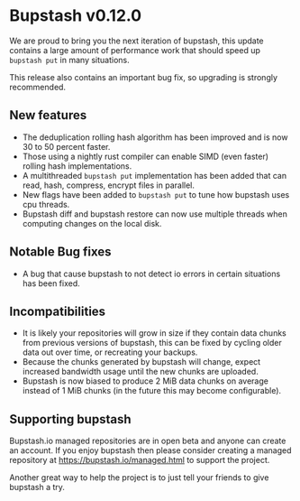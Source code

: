 # Bupstash v0.12.0

We are proud to bring you the next iteration of bupstash, this update contains a large amount of
performance work that should speed up `bupstash put` in many situations.

This release also contains an important bug fix, so upgrading is strongly recommended.

## New features

- The deduplication rolling hash algorithm has been improved and is now 30 to 50 percent faster.
- Those using a nightly rust compiler can enable SIMD (even faster) rolling hash implementations.
- A multithreaded `bupstash put` implementation has been added that can read, hash, compress, encrypt files in parallel.
- New flags have been added to `bupstash put` to tune how bupstash uses cpu threads.
- Bupstash diff and bupstash restore can now use multiple threads when computing changes on the local disk.

## Notable Bug fixes

- A bug that cause bupstash to not detect io errors in certain situations has been fixed.

## Incompatibilities

- It is likely your repositories will grow in size if they contain data chunks from previous
  versions of bupstash, this can be fixed by cycling older data out over time, or recreating your backups.
- Because the chunks generated by bupstash will change, expect increased bandwidth usage until
  the new chunks are uploaded.
- Bupstash is now biased to produce 2 MiB data chunks on average instead of 1 MiB chunks (in the future this  may become configurable).

## Supporting bupstash

Bupstash.io managed repositories are in open beta and anyone can create an account.
If you enjoy bupstash then please consider creating a managed repository at https://bupstash.io/managed.html
to support the project.

Another great way to help the project is to just tell your friends to give bupstash a try.
